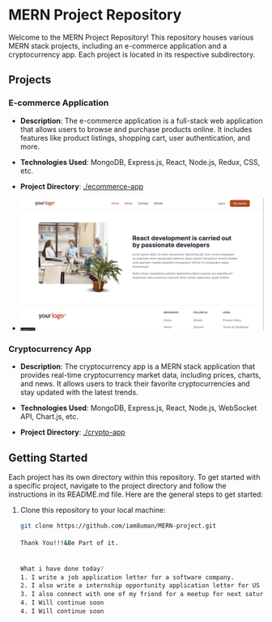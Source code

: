 # MERN Project Repository

Welcome to the MERN Project Repository! This repository houses various MERN stack projects, including an e-commerce application and a cryptocurrency app. Each project is located in its respective subdirectory.

## Projects

### E-commerce Application

- **Description**: The e-commerce application is a full-stack web application that allows users to browse and purchase products online. It includes features like product listings, shopping cart, user authentication, and more.

- **Technologies Used**: MongoDB, Express.js, React, Node.js, Redux, CSS, etc.

- **Project Directory**: [./ecommerce-app](./E-commerse)
- <img src='Screenshot 2023-09-24 141520.png' />

### Cryptocurrency App

- **Description**: The cryptocurrency app is a MERN stack application that provides real-time cryptocurrency market data, including prices, charts, and news. It allows users to track their favorite cryptocurrencies and stay updated with the latest trends.

- **Technologies Used**: MongoDB, Express.js, React, Node.js, WebSocket API, Chart.js, etc.

- **Project Directory**: [./crypto-app](./crypto-app)

## Getting Started

Each project has its own directory within this repository. To get started with a specific project, navigate to the project directory and follow the instructions in its README.md file. Here are the general steps to get started:

1. Clone this repository to your local machine:

   ```bash
   git clone https://github.com/iam8uman/MERN-project.git

   Thank You!!!&Be Part of it. 
   

   What i have done today?
   1. I write a job application letter for a software company.
   2. I also write a internship opportunity application letter for US Embassy Nepal.
   3. I also connect with one of my friend for a meetup for next saturday and talk about our carrier and future.
   4. I Will continue soon
   4. I Will continue soon